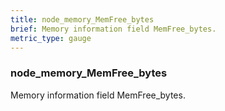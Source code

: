```yaml
---
title: node_memory_MemFree_bytes
brief: Memory information field MemFree_bytes.
metric_type: gauge
---
```

### node_memory_MemFree_bytes

Memory information field MemFree_bytes.